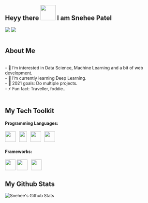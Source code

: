
## Heyy there <img src="https://64.media.tumblr.com/a77fe63f35eafbe14be38765babf1cb2/ec4eb63d77592970-8f/s1280x1920/cb3343c17d8b4e6010ca747520d078d3dba9ac25.gifv" width="50" height="50"/> I am Snehee Patel
<a href="mailto:snemvp2001@gmail.com">
<img src="https://img.shields.io/badge/Gmail-D14836?style=for-the-badge&logo=gmail&logoColor=white"></a>
<a href="https://www.linkedin.com/in/SneheePatel/">
<img src="https://img.shields.io/badge/LinkedIn-0077B5?style=for-the-badge&logo=linkedin&logoColor=white"></a>
<br><br>
<!--img src="https://github.com/Snehee2901/Snehee2901/blob/main/cover.jpg" width="1050" height="200"-->
<h2>About Me</h2><br>
- 👀 I’m interested in Data Science, Machine Learning and a bit of web development.<br>
- 🌱 I’m currently learning Deep Learning.<br>
- 🎯 2021 goals: Do multiple projects.<br>
- ⚡ Fun fact: Traveller, foddie..
<br><br>
<h2>My Tech Toolkit</h2>
<h4>Programming Languages: </h4>
<div style = "display: inline-block">
<a href="https://devdocs.io/html/">
<img src= "https://camo.githubusercontent.com/309bd1d3bd253dff456421a439882e5189b95a839120f0555d7172ff277e99c3/68747470733a2f2f75706c6f61642e77696b696d656469612e6f72672f77696b6970656469612f636f6d6d6f6e732f7468756d622f362f36312f48544d4c355f6c6f676f5f616e645f776f72646d61726b2e7376672f35313270782d48544d4c355f6c6f676f5f616e645f776f72646d61726b2e7376672e706e67" width = "35"/></a>&nbsp;&nbsp;
<a href="https://devdocs.io/css/">
<img src = "https://camo.githubusercontent.com/cf001d2a684fad204e899dab911627fbe9180dbaf26f89c432f438a375e88e6a/68747470733a2f2f75706c6f61642e77696b696d656469612e6f72672f77696b6970656469612f636f6d6d6f6e732f7468756d622f642f64352f435353335f6c6f676f5f616e645f776f72646d61726b2e7376672f3132303070782d435353335f6c6f676f5f616e645f776f72646d61726b2e7376672e706e67" width = "25" height = "35"></a>&nbsp;&nbsp;
<a href="https://devdocs.io/c/">
<img src="https://seeklogo.com/images/C/c-programming-language-logo-9B32D017B1-seeklogo.com.png" width="35" height="35"></a>&nbsp;&nbsp;
 <a href="https://docs.python.org/3/">
<img src = "https://camo.githubusercontent.com/8189f2ee1a17bae39d5d80aac35701add11c79eacc3a84eaf4971d63998e87a0/68747470733a2f2f63646e332e69636f6e66696e6465722e636f6d2f646174612f69636f6e732f6c6f676f732d616e642d6272616e64732d61646f62652f3531322f3236375f507974686f6e2d3531322e706e67" width = "35"/> </a>
 
</div>

<h4>Frameworks:</h4>
<div style="display:inline-block">
 <a href="https://getbootstrap.com/docs/4.1/getting-started/introduction/">
  <img src="https://img.icons8.com/color/2x/bootstrap.png" width="35"/></a>
 <a href="https://jupyter-notebook.readthedocs.io/en/stable/">
  <img src="https://upload.wikimedia.org/wikipedia/commons/thumb/3/38/Jupyter_logo.svg/1200px-Jupyter_logo.svg.png" width="35"/></a>&nbsp;&nbsp;
  <a href="https://git-scm.com/docs/git">
  <img src="https://git-scm.com/images/logos/downloads/Git-Icon-1788C.png" width="35"/></a>
</div>
<br>
<h2>My Github Stats</h2>
<img align="center" alt="Snehee's Github Stats" src="https://github-readme-stats.vercel.app/api?username=Snehee2901&theme=synthwave&show_icons=true&count_private=true" />
<!---
Snehee2901/Snehee2901 is a ✨ special ✨ repository because its `README.md` (this file) appears on your GitHub profile.
You can click the Preview link to take a look at your changes.
--->
